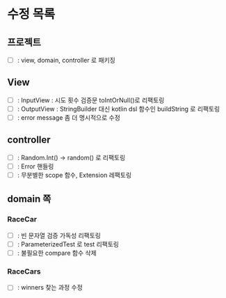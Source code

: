 # 수정 목록
## 프로젝트
- [ ] : view, domain, controller 로 패키징

## View
- [ ] : InputView : 시도 횟수 검증문 toIntOrNull()로 리팩토링
- [ ] : OutputView : StringBuilder 대신 kotlin dsl 함수인 buildString 로 리팩토링
- [ ] : error message 좀 더 명시적으로 수정  

## controller
- [ ] : Random.Int() -> random() 로 리팩토링
- [ ] : Error 핸들링
- [ ] : 무분별한 scope 함수, Extension 레팩토링
## domain 쪽
### RaceCar
- [ ] : 빈 문자열 검증 가독성 리팩토링
- [ ] : ParameterizedTest 로 test 리팩토링 
- [ ] : 불필요한 compare 함수 삭제

### RaceCars
- [ ] : winners 찾는 과정 수정